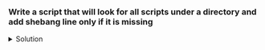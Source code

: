 ### Write a script that will look for all scripts under a directory and add shebang line only if it is missing

<details>

<summary>Solution</summary>

```bash
#!/bin/bash

#fix-shebang.sh

if [[ ! -d $1 ]]; then
  echo "Invalid Argument. $1 is not a directory"
  exit 1  
fi

scripts=`ls -1 $1/*.sh`

for script in $scripts; do
  echo "Script file: $script"
  firstline=$(sed -n '1p' $script)

  if [[ $firstline != "#!"* ]]; then      
    echo "Inserting a shebang line to $script"  
    sed -i '1i #!/bin/bash' $script
  fi      

done
```

</details>